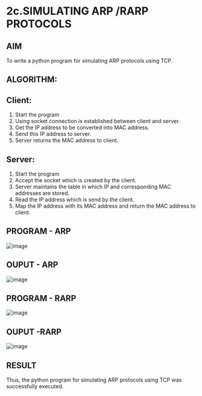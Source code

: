 # 2c.SIMULATING ARP /RARP PROTOCOLS
## AIM
To write a python program for simulating ARP protocols using TCP.
## ALGORITHM:
## Client:
1. Start the program
2. Using socket connection is established between client and server.
3. Get the IP address to be converted into MAC address.
4. Send this IP address to server.
5. Server returns the MAC address to client.
## Server:
1. Start the program
2. Accept the socket which is created by the client.
3. Server maintains the table in which IP and corresponding MAC addresses are
stored.
4. Read the IP address which is send by the client.
5. Map the IP address with its MAC address and return the MAC address to client.
## PROGRAM - ARP
![image](https://github.com/rakshithaprakashkumar11/2c.ARP_RARP_PROTOCOLS/assets/150994181/535880f4-8a8b-4afd-8be5-29bc5a33a8e3)
## OUPUT - ARP
![image](https://github.com/rakshithaprakashkumar11/2c.ARP_RARP_PROTOCOLS/assets/150994181/bb4ab0f0-bcd6-47b0-b695-933d6823205c)
## PROGRAM - RARP
![image](https://github.com/rakshithaprakashkumar11/2c.ARP_RARP_PROTOCOLS/assets/150994181/ea70dc78-ec03-42bd-8cf1-0c0af2350309)
## OUPUT -RARP
![image](https://github.com/rakshithaprakashkumar11/2c.ARP_RARP_PROTOCOLS/assets/150994181/fe03e935-0217-4689-b125-a3c6116d93a6)
## RESULT
Thus, the python program for simulating ARP protocols using TCP was successfully 
executed.

